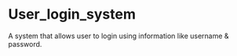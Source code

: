 # User_login_system
A system that allows user to login using information like username &amp; password.
